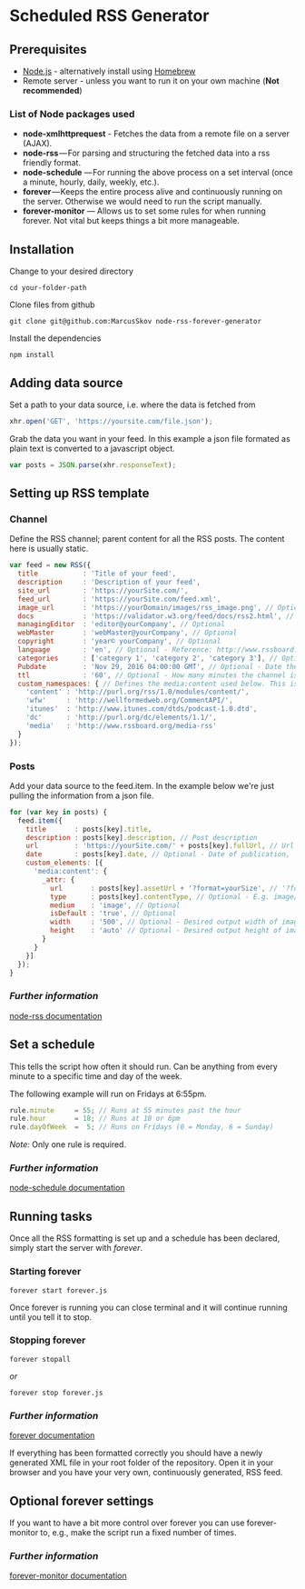 # Scheduled RSS Generator


## Prerequisites

- [Node.js](https://nodejs.org/en/) - alternatively install using [Homebrew](http://brew.sh/)
- Remote server - unless you want to run it on your own machine (**Not recommended**)

### List of Node packages used
- **node-xmlhttprequest** - Fetches the data from a remote file on a server (AJAX).
- **node-rss** — For parsing and structuring the fetched data into a rss friendly format.
- **node-schedule** — For running the above process on a set interval (once a minute, hourly, daily, weekly, etc.).
- **forever** — Keeps the entire process alive and continuously running on the server. Otherwise we would need to run the script manually.
- **forever-monitor** — Allows us to set some rules for when running forever. Not vital but keeps things a bit more manageable.


## Installation

Change to your desired directory
```
cd your-folder-path
```

Clone files from github
```
git clone git@github.com:MarcusSkov node-rss-forever-generator
```

Install the dependencies
```
npm install
```


## Adding data source

Set a path to your data source, i.e. where the data is fetched from
``` js
xhr.open('GET', 'https://yoursite.com/file.json');
```

Grab the data you want in your feed. In this example a json file formated as plain text is converted to a javascript object.
``` js
var posts = JSON.parse(xhr.responseText);
```

## Setting up RSS template

### Channel
Define the RSS channel; parent content for all the RSS posts.
The content here is usually static.

``` js
var feed = new RSS({
  title           : 'Title of your feed',
  description     : 'Description of your feed',
  site_url        : 'https://yourSite.com/',
  feed_url        : 'https://yourSite.com/feed.xml',
  image_url       : 'https://yourDomain/images/rss_image.png', // Optional - Thumbnail
  docs            : 'https://validator.w3.org/feed/docs/rss2.html', // Optional
  managingEditor  : 'editor@yourCompany', // Optional
  webMaster       : 'webMaster@yourCompany', // Optional
  copyright       : 'year© yourCompany', // Optional
  language        : 'en', // Optional - Reference: http://www.rssboard.org/rss-language-codes // Optional
  categories      : ['category 1', 'category 2', 'category 3'], // Optional - E.g. design, news, cooking
  Pubdate         : 'Nov 29, 2016 04:00:00 GMT', // Optional - Date the RSS feed came online
  ttl             : '60', // Optional - How many minutes the channel is cached before being refreshed from the source
  custom_namespaces: { // Defines the media:content used below. This is required to make images defined in media:content to appear in some RSS aggregators
    'content' : 'http://purl.org/rss/1.0/modules/content/',
    'wfw'     : 'http://wellformedweb.org/CommentAPI/',
    'itunes'  : 'http://www.itunes.com/dtds/podcast-1.0.dtd',
    'dc'      : 'http://purl.org/dc/elements/1.1/',
    'media'   : 'http://www.rssboard.org/media-rss'
  }
});
```

### Posts
Add your data source to the feed.item.
In the example below we're just pulling the information from a json file.

``` js
for (var key in posts) {
  feed.item({
    title       : posts[key].title,
    description : posts[key].description, // Post description
    url         : 'https://yourSite.com/' + posts[key].fullUrl, // Url to the full post
    date        : posts[key].date, // Optional - Date of publication,
    custom_elements: [{
      'media:content': {
        _attr: {
          url       : posts[key].assetUrl + '?format=yourSize', // '?format=' fetches a specific image size in cases where there are multple images in different sizes
          type      : posts[key].contentType, // Optional - E.g. image/jpeg, image/png, text/html // Optional
          medium    : 'image', // Optional
          isDefault : 'true', // Optional
          width     : '500', // Optional - Desired output width of image
          height    : 'auto' // Optional - Desired output height of image
        }
      }
    }]
  });
}
```

### _Further information_
[node-rss documentation](https://www.npmjs.com/package/node-rss)

## Set a schedule
This tells the script how often it should run.
Can be anything from every minute to a specific time and day of the week.

The following example will run on Fridays at 6:55pm.
``` js
rule.minute     = 55; // Runs at 55 minutes past the hour
rule.hour       = 18; // Runs at 18 or 6pm
rule.dayOfWeek  =  5; // Runs on Fridays (0 = Monday, 6 = Sunday)
```
_Note:_ Only one rule is required.

### _Further information_
[node-schedule documentation](https://www.npmjs.com/package/node-schedule)


## Running tasks
Once all the RSS formatting is set up and a schedule has been declared, simply start the server with _forever_.

### Starting forever
```
forever start forever.js
```
Once forever is running you can close terminal and it will continue running until you tell it to stop.

### Stopping forever
```
forever stopall
```

_or_

```
forever stop forever.js
```

### _Further information_
[forever documentation](https://www.npmjs.com/package/forever)

If everything has been formatted correctly you should have a newly generated XML file in your root folder of the repository. Open it in your browser and you have your very own, continuously generated, RSS feed.

## Optional forever settings
If you want to have a bit more control over forever you can use forever-monitor to, e.g., make the script run a fixed number of times.

### _Further information_
[forever-monitor documentation](https://www.npmjs.com/package/forever-monitor)